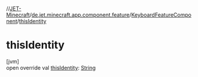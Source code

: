 //[JET-Minecraft](../../../index.md)/[de.jet.minecraft.app.component.feature](../index.md)/[KeyboardFeatureComponent](index.md)/[thisIdentity](this-identity.md)

# thisIdentity

[jvm]\
open override val [thisIdentity](this-identity.md): [String](https://kotlinlang.org/api/latest/jvm/stdlib/kotlin/-string/index.html)

